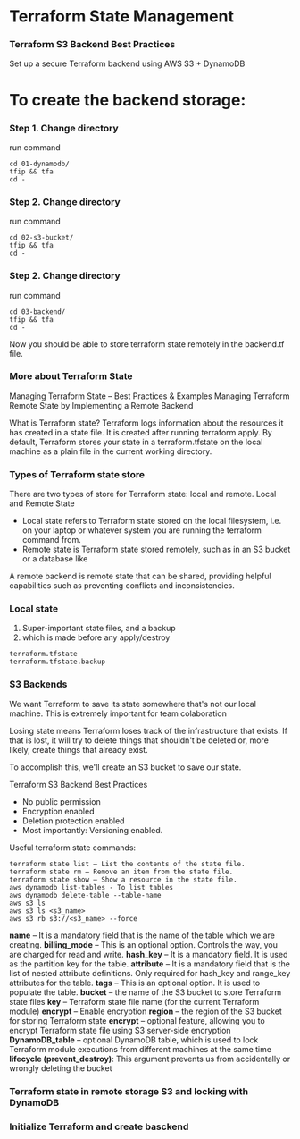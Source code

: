 
# Terraform State Management 

### Terraform S3 Backend Best Practices
Set up a secure Terraform backend using AWS S3 + DynamoDB


# To create the backend storage:

### Step 1. Change directory
run command 
```shell
cd 01-dynamodb/
tfip && tfa 
cd -
```

### Step 2. Change directory
run command 
```shell
cd 02-s3-bucket/
tfip && tfa 
cd - 
```

### Step 2. Change directory
run command
```shell
cd 03-backend/
tfip && tfa 
cd - 
```

Now you should be able to store terraform state remotely in the backend.tf file. 

### More about Terraform State 

Managing Terraform State – Best Practices & Examples
Managing Terraform Remote State by Implementing a Remote Backend

What is Terraform state? 
Terraform logs information about the resources it has created in a state file. It is created after running terraform apply.
By default, Terraform stores your state in a terraform.tfstate on the local machine as a plain file in the current working directory.

### Types of Terraform state store
There are two types of store for Terraform state: local and remote.
Local and Remote State

- Local state refers to Terraform state stored on the local filesystem, i.e. on your laptop or whatever system you are running the terraform command from.
- Remote state is Terraform state stored remotely, such as in an S3 bucket or a database like

A remote backend is remote state that can be shared, providing helpful capabilities such as preventing conflicts and inconsistencies.

### Local state  
1. Super-important state files, and a backup
1. which is made before any apply/destroy

```
terraform.tfstate
terraform.tfstate.backup
```

### S3 Backends
We want Terraform to save its state somewhere that's not our local machine. This is extremely important for team colaboration 

Losing state means Terraform loses track of the infrastructure that exists. If that is lost, it will try to delete things that shouldn't be deleted or, more likely, create things that already exist.

To accomplish this, we'll create an S3 bucket to save our state.

Terraform S3 Backend Best Practices
- No public permission
- Encryption enabled
- Deletion protection enabled
- Most importantly: Versioning enabled.

Useful terraform state commands:

```
terraform state list — List the contents of the state file.
terraform state rm — Remove an item from the state file.
terraform state show — Show a resource in the state file.
aws dynamodb list-tables - To list tables
aws dynamodb delete-table --table-name 
aws s3 ls 
aws s3 ls <s3_name>
aws s3 rb s3://<s3_name> --force  
```

**name** – It is a mandatory field that is the name of the table which we are creating.
**billing_mode** – This is an optional option.  Controls the way, you are charged for read and write.
**hash_key** – It is a mandatory field. It is used as the partition key for the table.
**attribute** – It is a mandatory field that is the list of nested attribute definitions. Only required for hash_key and range_key attributes for the table.
**tags** – This is an optional option. It is used to populate the table.
**bucket** – the name of the S3 bucket to store Terraform state files
**key** – Terraform state file name (for the current Terraform module)
**encrypt** – Enable encryption
**region** – the region of the S3 bucket for storing Terraform state
**encrypt** – optional feature, allowing you to encrypt Terraform state file using S3 server-side encryption
**DynamoDB_table** – optional DynamoDB table, which is used to lock Terraform module executions from different machines at the same time
**lifecycle (prevent_destroy)**: This argument prevents us from accidentally or wrongly deleting the bucket

### Terraform state in remote storage S3 and locking with DynamoDB

### Initialize Terraform and create basckend 





